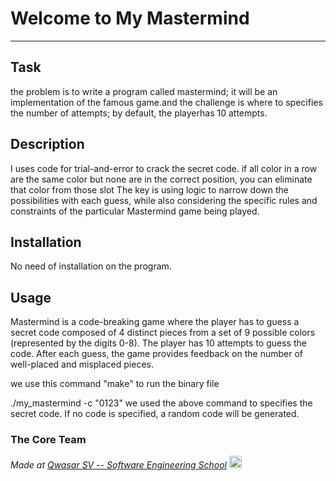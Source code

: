 # Welcome to My Mastermind
***

## Task
the problem is to write a program called mastermind; it will be an implementation of the famous game.and the challenge is where to specifies the number of attempts; by default, the playerhas 10 attempts.
## Description
I uses code for trial-and-error to crack the secret code. if all color in a row are the same color but none are in the correct position, you can eliminate that color from those slot
The key is using logic to narrow down the possibilities with each guess, while also considering the specific rules and constraints of the particular Mastermind game being played.
## Installation
No need of installation on the program.
## Usage
Mastermind is a code-breaking game where the player has to guess a secret code composed of 4 distinct pieces
from a set of 9 possible colors (represented by the digits 0-8). The player has 10 attempts to guess the code.
After each guess, the game provides feedback on the number of well-placed and misplaced pieces.

we use this command "make" to run the binary file

./my_mastermind -c "0123"
we used the above command to specifies the secret code. If no code is specified, a random code will be generated.

### The Core Team


<span><i>Made at <a href='https://qwasar.io'>Qwasar SV -- Software Engineering School</a></i></span>
<span><img alt='Qwasar SV -- Software Engineering Schools Logo' src='https://storage.googleapis.com/qwasar-public/qwasar-logo_50x50.png' width='20px' /></span>
